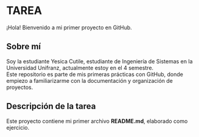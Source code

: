 # TAREA  

¡Hola! Bienvenido a mi primer proyecto en GitHub.  

## Sobre mí 

Soy la estudiante Yesica Cutile, estudiante de Ingeniería de Sistemas en la Universidad Unifranz, actualmente estoy en el 4 semestre.  
Este repositorio es parte de mis primeras prácticas con GitHub, donde empiezo a familiarizarme con la documentación y organización de proyectos.  

## Descripción de la tarea
Este proyecto contiene mi primer archivo **README.md**, elaborado como ejercicio. 

